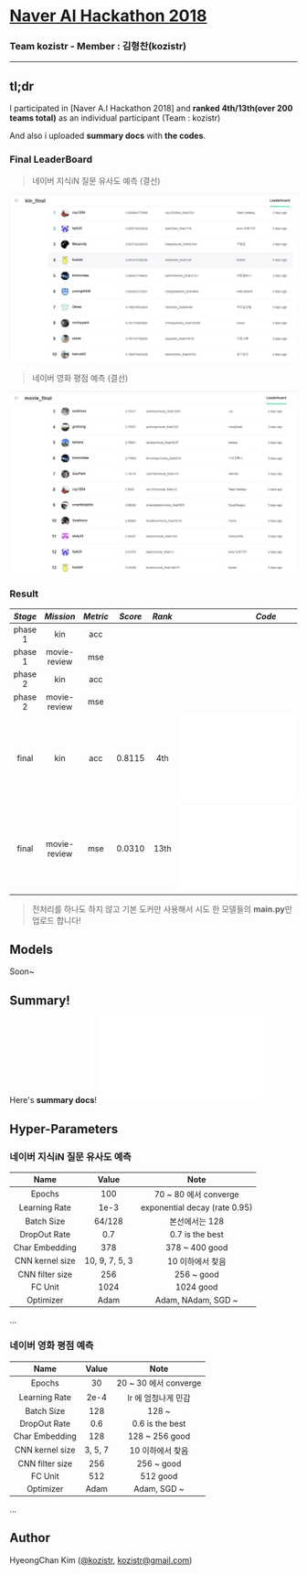 # [Naver AI Hackathon 2018](https://github.com/naver/ai-hackathon-2018)

### **Team kozistr - Member : 김형찬(kozistr)**

---

## tl;dr

I participated in [Naver A.I Hackathon 2018] and 
**ranked 4th/13th(over 200 teams total)** as an individual participant (Team : kozistr)

And also i uploaded **summary docs** with **the codes**.

### Final LeaderBoard

> 네이버 지식iN 질문 유사도 예측 (결선)

![kin_leaderboard](_images/kin_final_lb.jpg)

> 네이버 영화 평점 예측 (결선)

![movie_leaderboard](_images/movie_final_lb.jpg)

### Result

*Stage* | *Mission*    | *Metric* | *Score* | *Rank* | *Code*
:-----: | :----------: | :------: | :-----: | :----: | :----:
phase 1 | kin          | acc      |         |        |
phase 1 | movie-review | mse      |         |        |
phase 2 | kin          | acc      |         |        |
phase 2 | movie-review | mse      |         |        |
 final  | kin          | acc      | 0.8115  | 4th    | ![code](kin/main.py)
 final  | movie-review | mse      | 0.0310  | 13th   | ![code](movie-review/main.py)

> 전처리를 하나도 하지 않고 기본 도커만 사용해서 시도 한 모델들의 **main.py**만 업로드 합니다!

## Models

Soon~

## Summary!

Here's **summary docs**! ![Summary](_refs/kozistr-naver_ai_hackathon_2018_report.pdf)


## Hyper-Parameters

### 네이버 지식iN 질문 유사도 예측

|           Name            |   Value        |          Note                 |
| :-----------------------: | :------------: | :---------------------------: |
|          Epochs           |      100       | 70 ~ 80 에서 converge          |
|       Learning Rate       |      1e-3      | exponential decay (rate 0.95) |
|        Batch Size         |     64/128     | 본선에서는 128                  |
|       DropOut Rate        |      0.7       | 0.7 is the best               |
|      Char Embedding       |      378       | 378 ~ 400 good                |
|      CNN kernel size      | 10, 9, 7, 5, 3 | 10 이하에서 찾음                |
|      CNN filter size      |      256       | 256 ~ good                    |
|         FC Unit           |     1024       | 1024 good                     |
|        Optimizer          |     Adam       | Adam, NAdam, SGD ~            |
...

### 네이버 영화 평점 예측

|           Name            |   Value        |          Note                 |
| :-----------------------: | :------------: | :---------------------------: |
|          Epochs           |      30        | 20 ~ 30 에서 converge          |
|       Learning Rate       |     2e-4       | lr 에 엄청나게 민감             |
|        Batch Size         |      128       | 128 ~                         |
|       DropOut Rate        |      0.6       | 0.6 is the best               |
|      Char Embedding       |      128       | 128 ~ 256 good                |
|      CNN kernel size      |    3, 5, 7     | 10 이하에서 찾음                |
|      CNN filter size      |      256       | 256 ~ good                    |
|         FC Unit           |      512       | 512 good                      |
|        Optimizer          |     Adam       | Adam, SGD ~                   |
...

## Author

HyeongChan Kim ([@kozistr](http://kozistr.tech), kozistr@gmail.com)
